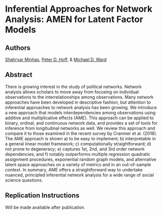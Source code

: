 # Inferential Approaches for Network Analysis: AMEN for Latent Factor Models

Authors
---
[Shahryar Minhas](s7minhas.com), [Peter D. Hoff](https://pdhoff.github.io/), & [Michael D. Ward](http://mdwardlab.com/)

Abstract
---
There is growing interest in the study of political networks. Network analysis allows scholars to move away from focusing on individual observations to the interrelationships among observations. Many network approaches have been developed in descriptive fashion, but attention to inferential approaches to network analysis has been growing. We introduce a new approach that models interdependencies among observations using additive and multiplicative effects (AME). This approach can be applied to binary, ordinal, and continuous network data, and provides a set of tools for inference from longitudinal networks as well. We review this approach and compare it to those examined in the recent survey by Cranmer et al. (2016).  The AME approach is shown a) to be easy to implement; b) interpretable in a general linear model framework; c) computationally straightforward; d) not prone to degeneracy; e) captures 1st, 2nd, and 3rd order network dependencies; and f) notably outperforms multiple regression quadratic assignment procedures, exponential random graph models, and alternative latent space approaches on a variety of metrics and in an out-of-sample context. In summary, AME offers a straightforward way to undertake nuanced, principled inferential network analysis for a wide range of social science questions. 

Replication Instructions
---
Will be made available after publication.
